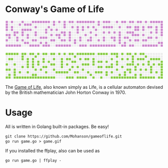 # Conway's Game of Life

![example1](./examples/example1.gif)

![example0](./examples/example0.gif)

The [Game of Life](https://en.wikipedia.org/wiki/Conway%27s_Game_of_Life), also known simply as Life, is a cellular automaton devised by the British mathematician John Horton Conway in 1970.

# Usage
All is written in Golang built-in packages. Be easy!

```
git clone https://github.com/Mohanson/gameoflife.git
go run game.go > game.gif
```

If you installed the ffplay, also can be used as
```
go run game.go | ffplay -
```
